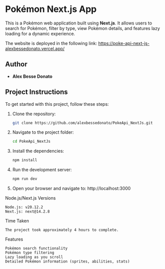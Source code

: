 # Pokémon Next.js App

This is a Pokémon web application built using **Next.js**. It allows users to search for Pokémon, filter by type, view Pokémon details, and features lazy loading for a dynamic experience.

The website is deployed in the following link: https://poke-api-next-js-alexbessedonato.vercel.app/

## Author

- **Alex Besse Donato**

## Project Instructions

To get started with this project, follow these steps:

1. Clone the repository:

   ```bash
   git clone https://github.com/alexbessedonato/PokeApi_NextJs.git
   ```

2. Navigate to the project folder:

   ```bash
   cd PokeApi_NextJs
   ```

3. Install the dependencies:

   ```bash
   npm install
   ```

4. Run the development server:

   ```bash
   npm run dev
   ```

5. Open your browser and navigate to:
   http://localhost:3000

Node.js/Next.js Versions

    Node.js: v20.12.2
    Next.js: next@14.2.8

Time Taken

    The project took approximately 4 hours to complete.

Features

    Pokémon search functionality
    Pokémon type filtering
    Lazy loading as you scroll
    Detailed Pokémon information (sprites, abilities, stats)
